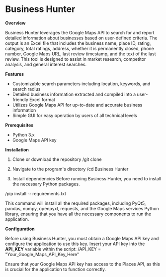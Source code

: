 # Business Hunter

**Overview**

Business Hunter leverages the Google Maps API to search for and report detailed information about businesses based on user-defined criteria. The output is an Excel file that includes the business name, place ID, rating, category, total ratings, address, whether it is permanently closed, phone number, Google Maps URL, last review timestamp, and the text of the last review. This tool is designed to assist in market research, competitor analysis, and general interest searches.

**Features**

* Customizable search parameters including location, keywords, and search radius
* Detailed business information extracted and compiled into a user-friendly Excel format
* Utilizes Google Maps API for up-to-date and accurate business information
* Simple GUI for easy operation by users of all technical levels

**Prerequisites**

* Python 3.x
* Google Maps API key

**Installation**

1. Clone or download the repository
/git clone <repository-url>

2. Navigate to the program's directory
/cd Business Hunter

3. Install dependencies
Before running Business Hunter, you need to install the necessary Python packages.

/pip install -r requirements.txt

This command will install all the required packages, including PyQt5, pandas, numpy, openpyxl, requests, and the Google Maps services Python library, ensuring that you have all the necessary components to run the application.

**Configuration**

Before using Business Hunter, you must obtain a Google Maps API key and configure the application to use this key. Insert your API key into the **API_KEY** variable within the script:
/API_KEY = "Your_Google_Maps_API_Key_Here"

Ensure that your Google Maps API key has access to the Places API, as this is crucial for the application to function correctly.
